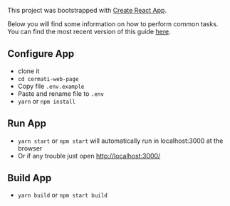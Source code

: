 This project was bootstrapped with [Create React App](https://github.com/facebook/create-react-app).

Below you will find some information on how to perform common tasks.<br>
You can find the most recent version of this guide [here](https://github.com/facebook/create-react-app/blob/master/README.md).

## **Configure App**

- clone it
- `cd cermati-web-page`
- Copy file `.env.example`
- Paste and rename file to `.env`
- `yarn` or `npm install`


## **Run App**

- `yarn start` or `npm start` will automatically run in localhost:3000 at the browser
- Or if any trouble just open [http://localhost:3000/](http://localhost:3000/)


## **Build App**

- `yarn build` or `npm start build`